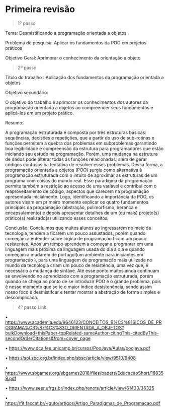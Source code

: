 <h1> Primeira revisão </h1>

> 1º passo

Tema: Desmistificando a programação orientada a objetos

Problema de pesquisa: Aplicar os fundamentos da POO em projetos práticos

Objetivo Geral:  Aprimorar o conhecimento da orientação a objeto




> 2º passo

Título do trabalho : Aplicação dos fundamentos da programação orientada a objetos

Objetivo secundário:

O objetivo do trabalho é aprimorar os conhecimentos dos autores da programação orientada a objetos ao compreender seus fundamentos e aplicá-los em um projeto prático.

Resumo: 

A programação estruturada é composta por três estruturas básicas: sequências, decisões e repetições, que a partir do uso de sub-rotinas e funções permitem a quebra dos problemas em subproblemas garantindo boa legibilidade e compreensão da estrutura para programadores que estão iniciando seu estudo na programação. Porém, uma mudança na estrutura de dados pode alterar todas as funções relacionadas, além de gerar códigos confusos na tentativa de resolver esses problemas. 
Dessa forma, a programação orientada a objetos (POO) surgiu como alternativa à programação estruturada com o intuito de aproximar as estruturas de um programa com coisas do mundo real. Esse paradigma da programação permite também a restrição ao acesso de uma variável e contribui com o reaproveitamento de código, aspectos que carecem na programação apresentada inicialmente. 
Logo, identificando a importância da POO, os autores visam em primeiro momento explicar os quatro fundamentos principais da programação (abstração, polimorfismo, herança e encapsulamento) e depois apresentar detalhes de um (ou mais) projeto(s) prático(s) realizado(s) utilizando esses conceitos.

Conclusão: Concluimos que muitos alunos ao ingressarem no meio da tecnologia, tendêm a ficarem um pouco assustados, porém quando começam a entender sobre lógica de programação ficam um pouco resistentes. Após um tempo aprendem a começar a programar em uma linguagem mais próxima da linguagem usada do dia a dia e quando começam a mudarem de portugol(um ambiente para iniciantes em programação ), para uma linguagem de programação mais utilizada no mundo da tecnologia criam um pouco de resistência, uma vez que, é necessário a mudança de sintáxe. Até esse ponto muitos ainda continuam se envolvendo no aprendizado com a programação estruturada, porém quando se chega ao ponto de se introduzir POO é o grande problema, pois é nesse momento que se te o maior índice desistenência, sendo assim nosso foco é desmistifcar e 
tentar mostrar a abstração de forma simples e descomplicada.

> 4º passo
Link: 

• https://www.academia.edu/9646123/CONCEITOS_B%C3%81SICOS_DE_PROGRAMA%C3%87%C3%83O_ORIENTADA_A_OBJETOS?bulkDownload=thisPaper-topRelated-sameAuthor-citingThis-citedByThis-secondOrderCitations&from=cover_page

• https://www.dca.fee.unicamp.br/cursos/PooJava/Aulas/poojava.pdf

• https://sol.sbc.org.br/index.php/sbsc/article/view/9510/9408

• https://www.sbgames.org/sbgames2018/files/papers/EducacaoShort/188359.pdf

• https://www.seer.ufrgs.br/index.php/renote/article/view/61433/36325

• https://fit.faccat.br/~guto/artigos/Artigo_Paradigmas_de_Programacao.pdf





